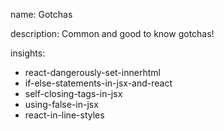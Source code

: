 name: Gotchas

description: Common and good to know gotchas!

insights:
  - react-dangerously-set-innerhtml
  - if-else-statements-in-jsx-and-react
  - self-closing-tags-in-jsx
  - using-false-in-jsx
  - react-in-line-styles
 
